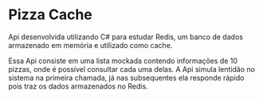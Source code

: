 # Pizza Cache
Api desenvolvida utilizando C# para estudar Redis, um banco de dados armazenado em memória e utilizado como cache.

Essa Api consiste em uma lista mockada contendo informações de 10 pizzas, onde é possível consultar cada uma delas. A Api simula lentidão no sistema na primeira chamada, já nas subsequentes ela responde rápido pois traz os dados armazenados no Redis.
